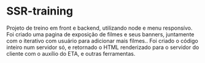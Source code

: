 # SSR-training
Projeto de treino em front e backend, utilizando node e menu responsívo. Foi criado uma pagina de exposição de filmes e seus banners, juntamente com o iterativo com usuário para adicionar mais filmes..
Foi criado o código inteiro num servidor só, e retornado o HTML renderizado para o servidor do cliente com o auxílio do ETA, e outras ferramentas.
